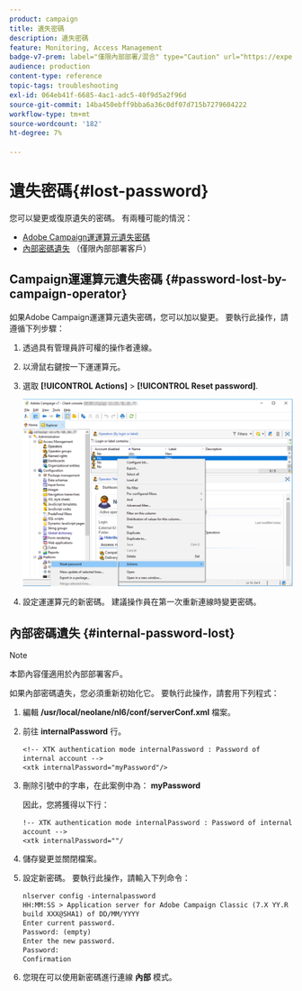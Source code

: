 ```yaml
---
product: campaign
title: 遺失密碼
description: 遺失密碼
feature: Monitoring, Access Management
badge-v7-prem: label="僅限內部部署/混合" type="Caution" url="https://experienceleague.adobe.com/docs/campaign-classic/using/installing-campaign-classic/architecture-and-hosting-models/hosting-models-lp/hosting-models.html?lang=zh-Hant" tooltip="僅適用於內部部署和混合部署"
audience: production
content-type: reference
topic-tags: troubleshooting
exl-id: 064eb41f-6685-4ac1-adc5-40f9d5a2f96d
source-git-commit: 14ba450ebff9bba6a36c0df07d715b7279604222
workflow-type: tm+mt
source-wordcount: '182'
ht-degree: 7%

---
```


# 遺失密碼{#lost-password}



您可以變更或復原遺失的密碼。
有兩種可能的情況：

* [Adobe Campaign運運算元遺失密碼](#password-lost-by-campaign-operator)
* [內部密碼遺失](#internal-password-lost) （僅限內部部署客戶）

## Campaign運運算元遺失密碼 {#password-lost-by-campaign-operator}

如果Adobe Campaign運運算元遺失密碼，您可以加以變更。
要執行此操作，請遵循下列步驟：

1. 透過具有管理員許可權的操作者連線。
1. 以滑鼠右鍵按一下運運算元。
1. 選取 **[!UICONTROL Actions]** > **[!UICONTROL Reset password]**.

   ![](assets/operator-passwd.png)

1. 設定運運算元的新密碼。 建議操作員在第一次重新連線時變更密碼。

## 內部密碼遺失 {#internal-password-lost}

>[!NOTE]
>
>本節內容僅適用於內部部署客戶。

如果內部密碼遺失，您必須重新初始化它。
要執行此操作，請套用下列程式：

1. 編輯 **/usr/local/neolane/nl6/conf/serverConf.xml** 檔案。

1. 前往 **internalPassword** 行。

   ```
   <!-- XTK authentication mode internalPassword : Password of internal account -->
   <xtk internalPassword="myPassword"/>
   ```

1. 刪除引號中的字串，在此案例中為： **myPassword**

   因此，您將獲得以下行：

   ```
   !-- XTK authentication mode internalPassword : Password of internal account -->
   <xtk internalPassword=""/
   ```

1. 儲存變更並關閉檔案。

1. 設定新密碼。 要執行此操作，請輸入下列命令：

   ```
   nlserver config -internalpassword
   HH:MM:SS > Application server for Adobe Campaign Classic (7.X YY.R build XXX@SHA1) of DD/MM/YYYY
   Enter current password.
   Password: (empty)
   Enter the new password.
   Password: 
   Confirmation 
   ```

1. 您現在可以使用新密碼進行連線 **內部** 模式。
